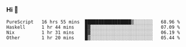 ### Hi 👋

<!--START_SECTION:waka-->

```text
PureScript   16 hrs 55 mins  █████████████████▒░░░░░░░   68.96 %
Haskell      1 hr 44 mins    █▓░░░░░░░░░░░░░░░░░░░░░░░   07.09 %
Nix          1 hr 31 mins    █▓░░░░░░░░░░░░░░░░░░░░░░░   06.19 %
Other        1 hr 20 mins    █▒░░░░░░░░░░░░░░░░░░░░░░░   05.44 %
```

<!--END_SECTION:waka-->

